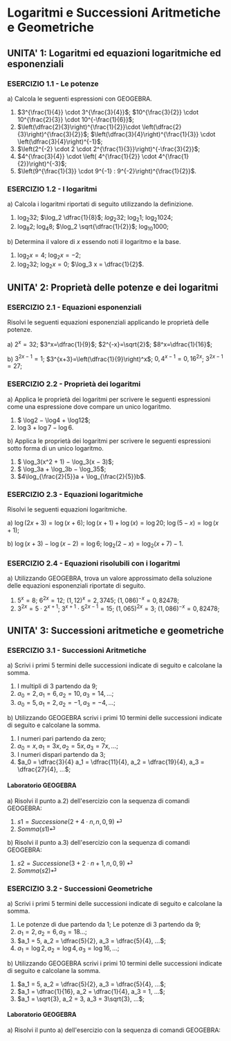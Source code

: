 
# Logaritmi e Successioni Aritmetiche e Geometriche

## UNITA' 1: Logaritmi ed equazioni logaritmiche ed esponenziali

### ESERCIZIO 1.1 - Le potenze

a) Calcola le seguenti espressioni con GEOGEBRA.

1. $3^{\frac{1}{4}} \cdot 3^{\frac{3}{4}}$;    $10^{\frac{3}{2}} \cdot 10^{\frac{2}{3}} \cdot 10^{-\frac{1}{6}}$;
2. $\left(\dfrac{2}{3}\right)^{\frac{1}{2}}\cdot \left(\dfrac{2}{3}\right)^{\frac{3}{2}}$;    $\left(\dfrac{3}{4}\right)^{\frac{1}{3}} \cdot \left(\dfrac{3}{4}\right)^{-1}$;
3. $\left(2^{-2} \cdot 2 \cdot 2^{\frac{1}{3}}\right)^{-\frac{3}{2}}$;
4. $4^{\frac{3}{4}} \cdot \left( 4^{\frac{1}{2}} \cdot 4^{\frac{1}{2}}\right)^{-3}$;
5. $\left(9^{\frac{1}{3}} \cdot 9^{-1} : 9^{-2}\right)^{\frac{1}{2}}$.



### ESERCIZIO 1.2 - I logaritmi

a) Calcola i logaritmi riportati di seguito utilizzando la definizione.

1. $\log_2 32$;  $\log_2 \dfrac{1}{8}$;  $log_2 32$;  $\log_2 1$;  $\log_2 1024$;
2. $\log_8 2$;  $\log_4 8$;  $\log_2 \sqrt{\dfrac{1}{2}}$;  $\log_{10} 1000$;

b) Determina il valore di $x$ essendo noti il logaritmo e la base.

1. $\log_2 x = 4$;  $\log_2 x = -2$;
1. $\log_2 32$;  $\log_2 x= 0$;  $\log_3 x = \dfrac{1}{2}$.



## UNITA' 2: Proprietà delle potenze e dei logaritmi

### ESERCIZIO 2.1 - Equazioni esponenziali

Risolvi le seguenti equazioni esponenziali applicando le proprietà delle potenze.

a) $2^x=32$;   $3^x=\dfrac{1}{9}$;   $2^{-x}=\sqrt{2}$;   $8^x=\dfrac{1}{16}$;   

b) $3^{2x-1}=1$;   $3^{x+3}=\left(\dfrac{1}{9}\right)^x$;   $0,4^{x-1}=0,16^{2x}$;   $3^{2x-1}=27$;



### ESERCIZIO 2.2 - Proprietà dei logaritmi

a) Applica le proprietà dei logaritmi per scrivere le seguenti espressioni come una espressione dove compare un unico logaritmo.

1. $ \log2 − \log4 + \log12$;
2. $\log3 + \log 7 − \log 6$.

b) Applica le proprietà dei logaritmi per scrivere le seguenti espressioni sotto forma di un unico logaritmo.

1. $ \log_3(x^2 + 1) − \log_3(x − 3)$;
2. $ \log_3a + \log_3b − \log_35$;
3. $4\log_{\frac{2}{5}}a + \log_{\frac{2}{5}}b$.



### ESERCIZIO 2.3 - Equazioni logaritmiche

Risolvi le seguenti equazioni logaritmiche.

a) $\log(2x+3)=\log(x+6)$;     $\log(x+1)+\log(x)=\log20$;     $\log(5-x)=\log(x+1)$;

b) $\log(x+3)-\log(x-2)=\log6$;     $\log_2(2-x)=\log_2(x+7)-1$.



### ESERCIZIO 2.4 - Equazioni risolubili con i logaritmi

a) Utilizzando GEOGEBRA, trova un valore approssimato della soluzione delle equazioni esponenziali riportate di seguito.

1. $5^x=8$;   $6^{2x}=12$;   $(1,12)^x=2,3745$;       $(1,086)^{-x}=0,82478$;
2. $3^{2x}=5 \cdot 2^{x+1}$;   $3^{x+1} \cdot 5^{2x-1}=15$;   $(1,065)^{2x}=3$;   $(1,086)^{-x}=0,82478$;



## UNITA' 3: Successioni aritmetiche e geometriche

### ESERCIZIO 3.1 - Successioni Aritmetiche

a) Scrivi i primi 5 termini delle successioni indicate di seguito e calcolane la somma.

1. I multipli di 3 partendo da 9;
2. $a_0 = 2, a_1 = 6, a_2 = 10, a_3 = 14, ...$;
3. $a_0 = 5, a_1 = 2, a_2 = -1, a_3 = -4, ...$​​;

b) Utilizzando GEOGEBRA scrivi i primi 10 termini delle successioni indicate di seguito e calcolane la somma.

1. I numeri pari partendo da zero;
2. $a_0 = x, a_1 = 3x, a_2 = 5x, a_3 = 7x, ...$;
3.  I numeri dispari partendo da 3;
4. $a_0 = \dfrac{3}{4} a_1 = \dfrac{11}{4}, a_2 = \dfrac{19}{4}, a_3 = \dfrac{27}{4}, ...$;

#### Laboratorio GEOGEBRA

a) Risolvi il punto a.2) dell'esercizio con la sequenza di comandi GEOGEBRA:

1. $s1=Successione(2+4 \cdot n,n,0,9)$ &#9166;
2. $Somma(s1)$&#9166;

b) Risolvi il punto a.3) dell'esercizio con la sequenza di comandi GEOGEBRA:

1. $s2=Successione(3 + 2 \cdot n + 1,n,0,9)$ &#9166;
2. $Somma(s2)$&#9166;



### ESERCIZIO 3.2 - Successioni Geometriche

a) Scrivi i primi 5 termini delle successioni indicate di seguito e calcolane la somma.

1. Le potenze di due partendo da 1; Le potenze di 3 partendo da 9;
2. $a_1 = 2, a_2 = 6, a_3 = 18 ...$;
3. $a_1 = 5, a_2 = \dfrac{5}{2}, a_3 = \dfrac{5}{4}, ...$;
4. $a_1 = \log2, a_2 = \log4, a_3 = \log16, ...$​;

b) Utilizzando GEOGEBRA scrivi i primi 10 termini delle successioni indicate di seguito e calcolane la somma.

1. $a_1 = 5, a_2 = \dfrac{5}{2}, a_3 = \dfrac{5}{4}, ...$;
2. $a_1 = \dfrac{1}{16}, a_2 = \dfrac{1}{4}, a_3 = 1, ...$;
3. $a_1 = \sqrt{3}, a_2 = 3, a_3 = 3\sqrt{3}, ...$;

#### Laboratorio GEOGEBRA

a) Risolvi il punto a) dell'esercizio con la sequenza di comandi GEOGEBRA:

